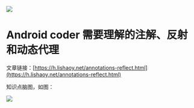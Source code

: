 ![](https://cdn.lishaoy.net/generics/generics.png)

# Android coder 需要理解的注解、反射和动态代理

文章链接：[https://h.lishaoy.net/annotations-reflect.html](https://h.lishaoy.net/annotations-reflect.html)

知识点脑图，如图：

![](https://cdn.lishaoy.net/generics/generic1.xmind.png)
